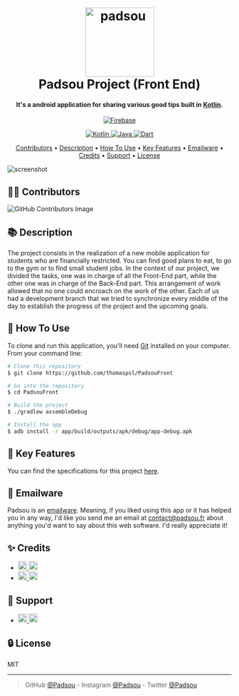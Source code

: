<h1 align="center">
  <a href="https://www.padsou.fr"><img src="https://user-images.githubusercontent.com/84765571/216453452-7d9f54a8-593f-4579-bc8a-623c4904c9d7.png" alt="padsou" width="155"></a>
  <br>
  Padsou Project (Front End)
  <br>
</h1>

<h4 align="center">It's a android application for sharing various good tips built in <a href="https://kotlinlang.org/" target="_blank">Kotlin</a>.</h4>
<p align="center">
  <a href="https://firebase.google.com/">
    <img src="https://img.shields.io/badge/Firebase-_._-F2C12C" alt="Firebase">
  </a>
</p>
<p align="center">
  <a href="https://kotlinlang.org/">
    <img src="https://img.shields.io/badge/Kotlin-_._-A97BFF" alt="Kotlin">
  </a>
  <a href="https://www.java.com/fr/">
    <img src="https://img.shields.io/badge/Java-_._-F29111" alt="Java">
  </a>
  <a href="https://dart.dev/">
    <img src="https://img.shields.io/badge/Dart-_._-00B4AB" alt="Dart">
  </a>
</p>

<p align="center">
  <a href="#-contributors">Contributors</a> •
  <a href="#-description">Description</a> •
  <a href="#-how-to-use">How To Use</a> •
  <a href="#-key-features">Key Features</a> •
  <a href="#-emailware">Emailware</a> •
  <a href="#-credits">Credits</a> •
  <a href="#-support">Support</a> •
  <a href="#-license">License</a>
</p>



<!-- ## GIF -->
![screenshot](https://user-images.githubusercontent.com/84765571/216818966-52042eea-f76c-4d5b-90c8-6d8f12369aa5.png)



## 👨‍🎓 Contributors
![GitHub Contributors Image](https://contrib.rocks/image?repo=thomaspsl/PadsouFront)



## 📚 Description
The project consists in the realization of a new mobile application for students who are financially restricted. You can find good plans to eat, to go to the gym or to find small student jobs. In the context of our project, we divided the tasks, one was in charge of all the Front-End part, while the other one was in charge of the Back-End part. This arrangement of work allowed that no one could encroach on the work of the other. Each of us had a development branch that we tried to synchronize every middle of the day to establish the progress of the project and the upcoming goals.



## 🚀 How To Use
To clone and run this application, you'll need [Git](https://git-scm.com) installed on your computer. From your command line:
```bash
# Clone this repository
$ git clone https://github.com/thomaspsl/PadsouFront

# Go into the repository
$ cd PadsouFront

# Build the project
$ ./gradlew assembleDebug

# Install the app
$ adb install -r app/build/outputs/apk/debug/app-debug.apk
```



## 🔑 Key Features
You can find the specifications for this project [here](https://lesignobles.notion.site/Le-projet-Android-a13a07eacb3644c898b16b26ad4b6de5).



## 📮 Emailware
Padsou is an [emailware](https://en.wiktionary.org/wiki/emailware). Meaning, if you liked using this app or it has helped you in any way, I'd like you send me an email at <contact@padsou.fr> about anything you'd want to say about this web software. I'd really appreciate it!



## ✨ Credits
-   <a href="https://developer.android.com/jetpack/compose">
        <img src="https://img.shields.io/badge/Jetpack%20Compose-4285F4.svg?style=for-the-badge&logo=Jetpack-Compose&logoColor=white" height="20" alt="Jetpack%20Compose">
    </a>  
    <a href="https://firebase.google.com/">
        <img src="https://img.shields.io/badge/Firebase-FFCA28.svg?style=for-the-badge&logo=Firebase&logoColor=black" height="20" alt="Firebase">
    </a>
    
-   <a href="https://github.com/google/accompanist">
        <img src="https://img.shields.io/badge/Accompanist-3D3E3F.svg?style=for-the-badge&logo=Google-Cloud&logoColor=white" height="20" alt="Accompanist">
    </a>
    <a href="https://github.com/google/ExoPlayer">
        <img src="https://img.shields.io/badge/ExoPlayer-A32055.svg?style=for-the-badge&logo=Google-Cloud&logoColor=white" height="20" alt="ExoPlayer">
    </a>



## 💸 Support
-   <a href="https://www.patreon.com">
        <img src="https://img.shields.io/badge/Patreon-F96854?style=for-the-badge&logo=patreon&logoColor=white" height="20" alt="Patreon">
    </a>
    <a href="https://www.paypal.com">
        <img src="https://img.shields.io/badge/PayPal-00457C?style=for-the-badge&logo=paypal&logoColor=white" height="20" alt="Paypal">
    </a>



## 🔒 License
MIT

---

> GitHub [@Padsou](https://github.com/thomaspsl/PadsouFront) -
> Instagram [@Padsou](https://www.instagram.com) - 
> Twitter [@Padsou](https://twitter.com)
